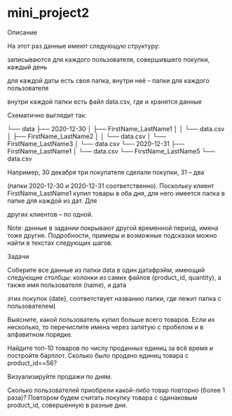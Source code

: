 # mini_project2
Описание

На этот раз данные имеют следующую структуру:


записываются для каждого пользователя, совершившего покупки, каждый день

для каждой даты есть своя папка, внутри неё – папки для каждого пользователя

внутри каждой папки есть файл data.csv, где и хранятся данные

Схематично выглядит так:


└── data
   ├── 2020-12-30
   │  ├── FirstName_LastName1
   │  │   └── data.csv
   │  ├── FirstName_LastName2
   │  │   └── data.csv
   │  └── FirstName_LastName3
   │      └── data.csv
   └── 2020-12-31
      ├── FirstName_LastName1
      │   └── data.csv
      └── FirstName_LastName5
          └── data.csv

Например, 30 декабря три покупателя сделали покупки, 31 – два 

(папки 2020-12-30 и 2020-12-31 соответственно). Поскольку клиент FirstName_LastName1 купил товары в оба дня, для него имеется папка в папке для каждой из дат. Для 

других клиентов – по одной.


Note: данные в задании покрывают другой временной период, имена тоже другие. Подробности, примеры и возможные подсказки можно найти в текстах следующих шагов.

      


Задачи

Соберите все данные из папки data в один датафрэйм, имеющий следующие столбцы: колонки из самих файлов (product_id, quantity), а также имя пользователя (name), и дата 

этих покупок (date), соответствует названию папки, где лежит папка с пользователем)

Выясните, какой пользователь купил больше всего товаров. Если их несколько, то перечислите имена через запятую с пробелом и в алфавитном порядке.


Найдите топ-10 товаров по числу проданных единиц за всё время и постройте барплот. Сколько было продано единиц товара с product_id==56?

Визуализируйте продажи по дням.

Сколько пользователей приобрели какой-либо товар повторно (более 1 раза)? Повтором будем считать покупку товара с одинаковым product_id, совершенную в разные дни. 
